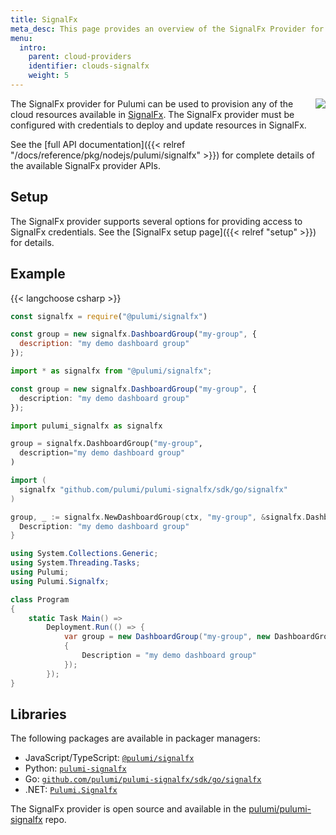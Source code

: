 ```yaml
---
title: SignalFx
meta_desc: This page provides an overview of the SignalFx Provider for Pulumi.
menu:
  intro:
    parent: cloud-providers
    identifier: clouds-signalfx
    weight: 5
---
```


<img src="/logos/tech/signalfx.png" align="right" class="h-16 px-8 pb-4">

The SignalFx provider for Pulumi can be used to provision any of the cloud resources available in [SignalFx](https://datadoghq.com/).
The SignalFx provider must be configured with credentials to deploy and update resources in SignalFx.

See the [full API documentation]({{< relref "/docs/reference/pkg/nodejs/pulumi/signalfx" >}}) for complete details of the available SignalFx provider APIs.

## Setup

The SignalFx provider supports several options for providing access to SignalFx credentials.  See the [SignalFx setup page]({{< relref "setup" >}}) for details.

## Example

{{< langchoose csharp >}}

```javascript
const signalfx = require("@pulumi/signalfx")

const group = new signalfx.DashboardGroup("my-group", {
  description: "my demo dashboard group"
});
```

```typescript
import * as signalfx from "@pulumi/signalfx";

const group = new signalfx.DashboardGroup("my-group", {
  description: "my demo dashboard group"
});
```

```python
import pulumi_signalfx as signalfx

group = signalfx.DashboardGroup("my-group",
  description="my demo dashboard group"
)
```

```go
import (
  signalfx "github.com/pulumi/pulumi-signalfx/sdk/go/signalfx"
)

group, _ := signalfx.NewDashboardGroup(ctx, "my-group", &signalfx.DashboardGroupArgs{
  Description: "my demo dashboard group"
}
```

```csharp
using System.Collections.Generic;
using System.Threading.Tasks;
using Pulumi;
using Pulumi.Signalfx;

class Program
{
    static Task Main() =>
        Deployment.Run(() => {
            var group = new DashboardGroup("my-group", new DashboardGroupArgs
            {
                Description = "my demo dashboard group"
            });
        });
}
```

## Libraries

The following packages are available in packager managers:

* JavaScript/TypeScript: [`@pulumi/signalfx`](https://www.npmjs.com/package/@pulumi/signalfx)
* Python: [`pulumi-signalfx`](https://pypi.org/project/pulumi-signalfx/)
* Go: [`github.com/pulumi/pulumi-signalfx/sdk/go/signalfx`](https://github.com/pulumi/pulumi-signalfx)
* .NET: [`Pulumi.Signalfx`](https://www.nuget.org/packages/Pulumi.Signalfx)

The SignalFx provider is open source and available in the [pulumi/pulumi-signalfx](https://github.com/pulumi/pulumi-signalfx) repo.
